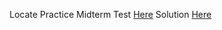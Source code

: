 Locate Practice Midterm Test [Here](https://csunix.mohawkcollege.ca/~slemon/SERVER-SIDE-Fall2024/docs/class9/PHP_Practice_Midterm_Quiz.pdf)
Solution [Here](https://csunix.mohawkcollege.ca/~slemon/SERVER-SIDE-Fall2024/docs/class9/PHP_Practice_Midterm_Quiz_ANSWERS.pdf)


